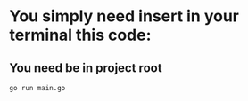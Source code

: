 # You simply need insert in your terminal this code:

## You need be in project root

~~~ bash
go run main.go
~~~
